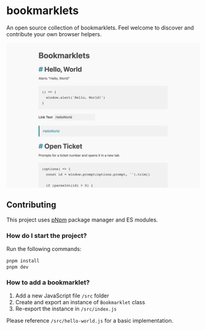 # bookmarklets

An open source collection of bookmarklets. Feel welcome to discover and contribute your own browser helpers.

![](docs/screenshot.png)

## Contributing

This project uses [pNpm](https://pnpm.io) package manager and ES modules.

### How do I start the project?

Run the following commands:

```
pnpm install
pnpm dev
```

### How to add a bookmarklet?

1. Add a new JavaScript file  `/src` folder
1. Create and export an instance of `Bookmarklet` class
1. Re-export the instance in `/src/index.js`

Please reference `/src/hello-world.js` for a basic implementation.
